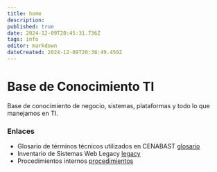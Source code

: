 ```yaml
---
title: home
description: 
published: true
date: 2024-12-09T20:45:31.736Z
tags: info
editor: markdown
dateCreated: 2024-12-09T20:38:49.459Z
---
```


# Base de Conocimiento TI
Base de conocimiento de negocio, sistemas, plataformas y todo lo que manejamos en TI.


### Enlaces
- Glosario de términos técnicos utilizados en CENABAST 
[glosario](/base-conocimiento/glosario)
- Inventario de Sistemas Web Legacy 
[legacy](/legacy)
- Procedimientos internos 
[procedimientos](/procedimientos)
